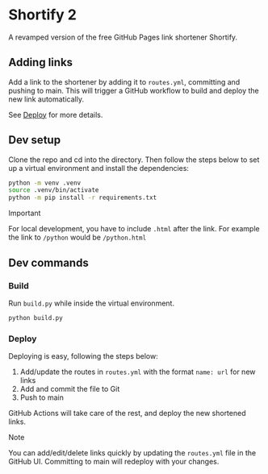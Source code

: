 # Shortify 2

A revamped version of the free GitHub Pages link shortener Shortify.

## Adding links

Add a link to the shortener by adding it to `routes.yml`, committing and pushing to main. This will trigger a GitHub workflow to build and deploy the new link automatically.

See [Deploy](#deploy) for more details.

## Dev setup

Clone the repo and cd into the directory. Then follow the steps below to set up a virtual environment and install the dependencies:

```bash
python -m venv .venv
source .venv/bin/activate
python -m pip install -r requirements.txt
```

> [!IMPORTANT]
> For local development, you have to include `.html` after the link. For example the link to `/python` would be `/python.html`

## Dev commands

### Build

Run `build.py` while inside the virtual environment.

```bash
python build.py
```

### Deploy

Deploying is easy, following the steps below:

1. Add/update the routes in `routes.yml` with the format `name: url` for new links
2. Add and commit the file to Git
3. Push to main

GitHub Actions will take care of the rest, and deploy the new shortened links.

> [!NOTE]
> You can add/edit/delete links quickly by updating the `routes.yml` file in the GitHub UI. Committing to main will redeploy with your changes.